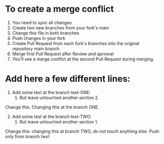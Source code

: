 # To create a merge conflict

1. You need to sync all changes
2. Create two new branches from your fork's main
3. Change this file in both branches
4. Push changes in your fork
5. Create Pull Request from each fork's branches into the original repository main branch
6. Merge first Pull Request after Review and aprroval
7. You'll see a merge conflict at the second Pull Request during merging.



# Add here a few different lines:

1. Add some text at the branch test-ONE:
   1. But leave untouched another section 2.

Change this. Changing this at the branch ONE.

2. Add some test at the branch test-TWO:
   1. But leave untouched another section 1.

Change this: changing this at branch TWO, do not touch anything else. Push only from branch two!